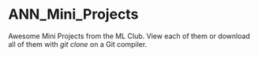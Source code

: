 # ANN_Mini_Projects
Awesome Mini Projects from the ML Club. View each of them or download all of them with <i> git clone</i> on a Git compiler.
